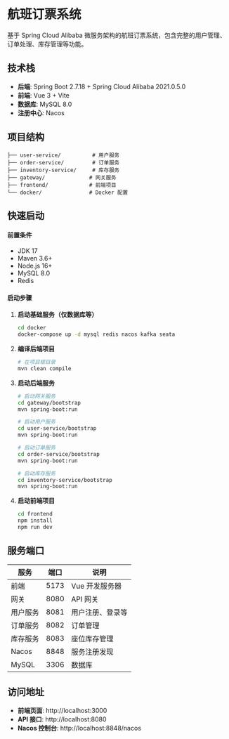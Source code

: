 # 航班订票系统

基于 Spring Cloud Alibaba 微服务架构的航班订票系统，包含完整的用户管理、订单处理、库存管理等功能。

## 技术栈

- **后端**: Spring Boot 2.7.18 + Spring Cloud Alibaba 2021.0.5.0
- **前端**: Vue 3 + Vite
- **数据库**: MySQL 8.0
- **注册中心**: Nacos

## 项目结构

```
├── user-service/          # 用户服务
├── order-service/         # 订单服务  
├── inventory-service/     # 库存服务
├── gateway/              # 网关服务
├── frontend/             # 前端项目
└── docker/               # Docker 配置
```

## 快速启动


#### 前置条件
- JDK 17
- Maven 3.6+
- Node.js 16+
- MySQL 8.0
- Redis

#### 启动步骤

1. **启动基础服务（仅数据库等）**
   ```bash
   cd docker
   docker-compose up -d mysql redis nacos kafka seata
   ```

2. **编译后端项目**
   ```bash
   # 在项目根目录
   mvn clean compile
   ```

3. **启动后端服务**
   ```bash
   # 启动网关服务
   cd gateway/bootstrap
   mvn spring-boot:run
   
   # 启动用户服务
   cd user-service/bootstrap  
   mvn spring-boot:run
   
   # 启动订单服务
   cd order-service/bootstrap
   mvn spring-boot:run
   
   # 启动库存服务
   cd inventory-service/bootstrap
   mvn spring-boot:run
   ```

4. **启动前端项目**
   ```bash
   cd frontend
   npm install
   npm run dev
   ```

## 服务端口

| 服务 | 端口 | 说明 |
|------|------|------|
| 前端 | 5173 | Vue 开发服务器 |
| 网关 | 8080 | API 网关 |
| 用户服务 | 8081 | 用户注册、登录等 |
| 订单服务 | 8082 | 订单管理 |
| 库存服务 | 8083 | 座位库存管理 |
| Nacos | 8848 | 服务注册发现 |
| MySQL | 3306 | 数据库 |

## 访问地址

- **前端页面**: http://localhost:3000
- **API 接口**: http://localhost:8080
- **Nacos 控制台**: http://localhost:8848/nacos

```



